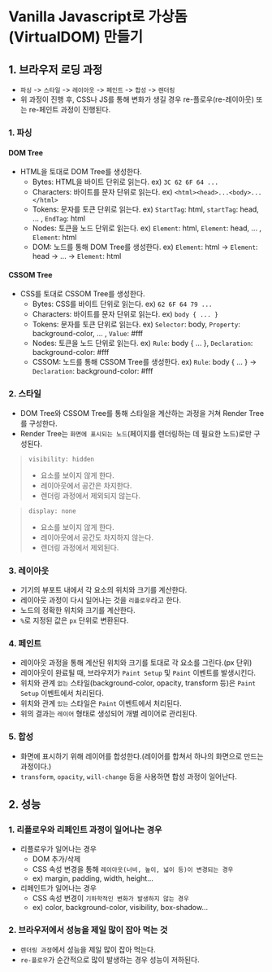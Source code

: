 # Vanilla Javascript로 가상돔(VirtualDOM) 만들기

## 1. 브라우저 로딩 과정

- `파싱` -> `스타일` -> `레이아웃` -> `페인트` -> `합성` -> `렌더링`
- 위 과정이 진행 후, CSS나 JS를 통해 변화가 생길 경우 re-플로우(re-레이아웃) 또는 re-페인트 과정이 진행된다.

### 1. 파싱

#### DOM Tree

- HTML을 토대로 DOM Tree를 생성한다.
  - Bytes: HTML을 바이트 단위로 읽는다. ex) `3C 62 6F 64 ... `
  - Characters: 바이트를 문자 단위로 읽는다. ex) `<html><head>...<body>...</html>`
  - Tokens: 문자를 토큰 단위로 읽는다. ex) `StartTag`: html, `startTag`: head, ... , `EndTag`: html
  - Nodes: 토큰을 노드 단위로 읽는다. ex) `Element`: html, `Element`: head, ... , `Element`: html
  - DOM: 노드를 통해 DOM Tree를 생성한다. ex) `Element`: html -> `Element`: head -> ... -> `Element`: html

#### CSSOM Tree

- CSS를 토대로 CSSOM Tree를 생성한다.
  - Bytes: CSS를 바이트 단위로 읽는다. ex) `62 6F 64 79 ... `
  - Characters: 바이트를 문자 단위로 읽는다. ex) `body { ... }`
  - Tokens: 문자를 토큰 단위로 읽는다. ex) `Selector`: body, `Property`: background-color, ... , `Value`: #fff
  - Nodes: 토큰을 노드 단위로 읽는다. ex) `Rule`: body { ... }, `Declaration`: background-color: #fff
  - CSSOM: 노드를 통해 CSSOM Tree를 생성한다. ex) `Rule`: body { ... } -> `Declaration`: background-color: #fff

### 2. 스타일

- DOM Tree와 CSSOM Tree를 통해 스타일을 계산하는 과정을 거쳐 Render Tree를 구성한다.
- Render Tree는 `화면에 표시되는 노드`(페이지를 렌더링하는 데 필요한 노드)로만 구성된다.

> `visibility: hidden`
> - 요소를 보이지 않게 한다.
> - 레이아웃에서 공간은 차지한다.
> - 렌더링 과정에서 제외되지 않는다.

> `display: none`
> - 요소를 보이지 않게 한다.
> - 레이아웃에서 공간도 차지하지 않는다.
> - 렌더링 과정에서 제외된다.

### 3. 레이아웃

- 기기의 뷰포트 내에서 각 요소의 위치와 크기를 계산한다.
- 레이아웃 과정이 다시 일어나는 것을 `리플로우`라고 한다.
- 노드의 정확한 위치와 크기를 계산한다.
- `%`로 지정된 값은 `px` 단위로 변환된다.

### 4. 페인트

- 레이아웃 과정을 통해 계산된 위치와 크기를 토대로 각 요소를 그린다.(px 단위)
- 레이아웃이 완료될 때, 브라우저가 `Paint Setup` 및 `Paint` 이벤트를 발생시킨다.
- 위치와 관계 `없는` 스타일(background-color, opacity, transform 등)은 `Paint Setup` 이벤트에서 처리된다.
- 위치와 관계 `있는` 스타일은 `Paint` 이벤트에서 처리된다.
- 위의 결과는 `레이어` 형태로 생성되어 개별 레이어로 관리된다.

### 5. 합성

- 화면에 표시하기 위해 레이어를 합성한다.(레이어를 합쳐서 하나의 화면으로 만드는 과정이다.)
- `transform`, `opacity`, `will-change` 등을 사용하면 합성 과정이 일어난다.

## 2. 성능 

### 1. 리플로우와 리페인트 과정이 일어나는 경우

- 리플로우가 일어나는 경우
  - DOM 추가/삭제
  - CSS 속성 변경을 통해 `레이아웃(너비, 높이, 넓이 등)이 변경되는 경우`
  - ex) margin, padding, width, height...
- 리페인트가 일어나는 경우
  - CSS 속성 변경이 `기하학적인 변화가 발생하지 않는 경우`
  - ex) color, background-color, visibility, box-shadow...

### 2. 브라우저에서 성능을 제일 많이 잡아 먹는 것

- `렌더링 과정`에서 성능을 제일 많이 잡아 먹는다.
- `re-플로우`가 순간적으로 많이 발생하는 경우 성능이 저하된다.